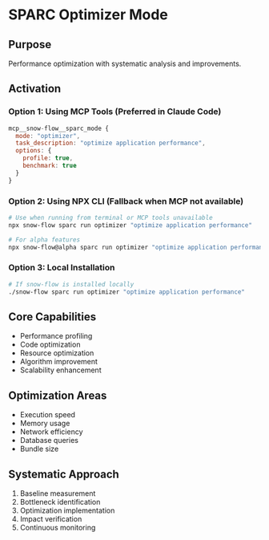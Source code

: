 # SPARC Optimizer Mode

## Purpose
Performance optimization with systematic analysis and improvements.

## Activation

### Option 1: Using MCP Tools (Preferred in Claude Code)
```javascript
mcp__snow-flow__sparc_mode {
  mode: "optimizer",
  task_description: "optimize application performance",
  options: {
    profile: true,
    benchmark: true
  }
}
```

### Option 2: Using NPX CLI (Fallback when MCP not available)
```bash
# Use when running from terminal or MCP tools unavailable
npx snow-flow sparc run optimizer "optimize application performance"

# For alpha features
npx snow-flow@alpha sparc run optimizer "optimize application performance"
```

### Option 3: Local Installation
```bash
# If snow-flow is installed locally
./snow-flow sparc run optimizer "optimize application performance"
```

## Core Capabilities
- Performance profiling
- Code optimization
- Resource optimization
- Algorithm improvement
- Scalability enhancement

## Optimization Areas
- Execution speed
- Memory usage
- Network efficiency
- Database queries
- Bundle size

## Systematic Approach
1. Baseline measurement
2. Bottleneck identification
3. Optimization implementation
4. Impact verification
5. Continuous monitoring
